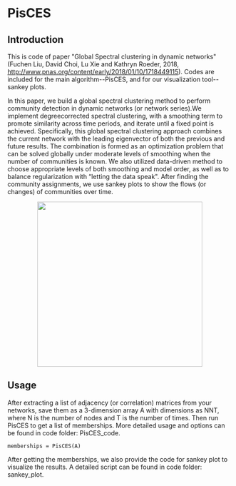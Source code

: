 # PisCES
## Introduction
This is code of paper "Global Spectral clustering in dynamic networks" (Fuchen Liu, David Choi, Lu Xie and Kathryn Roeder, 2018, http://www.pnas.org/content/early/2018/01/10/1718449115).  Codes are included for the main algorithm--PisCES, and for our visualization tool--sankey plots.

In this paper, we build a global spectral clustering method to perform community detection in dynamic networks (or network series).We implement degreecorrected spectral clustering, with a smoothing term to promote similarity across time periods, and iterate until a fixed point is achieved. Specifically, this global spectral clustering approach combines the current network with the leading eigenvector of both the previous and future results. The combination is formed as an optimization problem that can be solved globally under moderate levels of smoothing when the number of communities is known. We also utilized data-driven method to choose appropriate levels of both smoothing and model order, as well as to balance regularization
with “letting the data speak". After finding the community assignments, we use sankey plots to show the flows (or changes) of communities over time.

<p align="center">
 <img src="graphs/T1toT6.png" width="370"/> 
</p>

## Usage
After extracting a list of adjacency (or correlation) matrices from your networks, save them as a 3-dimension array A with dimensions as NNT, where N is the number of nodes and T is the number of times. Then run PisCES to get a list of memberships. More detailed usage and options can be found in code folder: PisCES_code.
```
memberships = PisCES(A)
```
After getting the memberships, we also provide the code for sankey plot to visualize the results. A detailed script can be found in code folder: sankey_plot.

